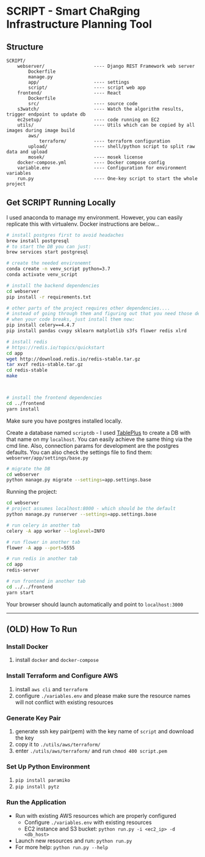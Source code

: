 # SCRIPT - Smart ChaRging Infrastructure Planning Tool

## Structure

```text
SCRIPT/
    webserver/                  ---- Django REST Framework web server
        Dockerfile
        manage.py
        app/                    ---- settings
        script/                 ---- script web app
    frontend/                   ---- React
        Dockerfile
        src/                    ---- source code
    s3watch/                    ---- Watch the algorithm results, trigger endpoint to update db
    ec2setup/                   ---- code running on EC2
    utils/                      ---- Utils which can be copied by all images during image build
        aws/
            terraform/          ---- terraform configuration
        upload/                 ---- shell/python script to split raw data and upload
        mosek/                  ---- mosek license
    docker-compose.yml          ---- Docker compose config
    variable.env                ---- Configuration for environment variables
    run.py                      ---- One-key script to start the whole project
```

## Get SCRIPT Running Locally
I used anaconda to manage my environment. However, you can easily replicate this with virtualenv. Docker instructions are below...
```bash
# install postgres first to avoid headaches
brew install postgresql
# to start the DB you can just:
brew services start postgresql

# create the needed environemnt
conda create -n venv_script python=3.7
conda activate venv_script

# install the backend dependencies
cd webserver
pip install -r requirements.txt

# other parts of the project requires other dependencies....
# instead of going through them and figuring out that you need those dependencies
# when your code breaks, just install them now:
pip install celery==4.4.7
pip install pandas cvxpy sklearn matplotlib s3fs flower redis xlrd

# install redis
# https://redis.io/topics/quickstart
cd app
wget http://download.redis.io/redis-stable.tar.gz
tar xvzf redis-stable.tar.gz
cd redis-stable
make



# install the frontend dependencies
cd ../frontend
yarn install
```

Make sure you have postgres installed locally.

Create a database named `scriptdb` - I used [TablePlus](https://tableplus.com/) to create a DB with that name on my `localhost`. You can easily achieve the same thing via the cmd line. Also, connection params for development are the postgres defaults. You can also check the settings file to find them: `webserver/app/settings/base.py`

```bash
# migrate the DB
cd webserver
python manage.py migrate --settings=app.settings.base
```

Running the project:
```bash
cd webserver
# project assumes localhost:8000 - which should be the default
python manage.py runserver --settings=app.settings.base

# run celery in another tab
celery -A app worker --loglevel=INFO

# run flower in another tab
flower -A app --port=5555

# run redis in another tab
cd app
redis-server

# run frontend in another tab
cd ../../frontend
yarn start 
```

Your browser should launch automatically and point to `localhost:3000`



---
## (OLD) How To Run

### Install Docker

1. install `docker` and `docker-compose`

### Install Terraform and Configure AWS

1. install `aws cli` and `terraform`
2. configure `./variables.env` and please make sure the resource names will not conflict with existing resources

### Generate Key Pair

1. generate ssh key pair(pem) with the key name of `script` and download the key
2. copy it to `./utils/aws/terraform/`
3. enter `./utils/aws/terraform/` and run `chmod 400 script.pem`

### Set Up Python Environment

1. `pip install paramiko`
2. `pip install pytz`

### Run the Application

- Run with existing AWS resources which are properly configured
  - Configure `./variables.env` with existing resources
  - EC2 instance and S3 bucket: `python run.py -i <ec2_ip> -d <db_host>`
- Launch new resources and run: `python run.py`
- For more help: `python run.py --help`
